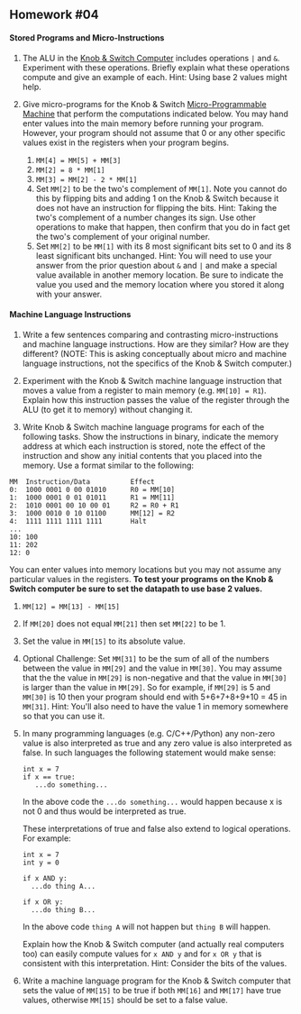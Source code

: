 ## Homework #04

#### Stored Programs and Micro-Instructions  

1. The ALU in the [Knob & Switch Computer](http://users.dickinson.edu/~braught/kands/KandS2/dpandmem.html) includes operations `|` and `&`. Experiment with these operations.  Briefly explain what these operations compute and give an example of each.  Hint: Using base 2 values might help.

1. Give micro-programs for the Knob & Switch [Micro-Programmable Machine](http://users.dickinson.edu/~braught/kands/KandS2/micromachine.html)
that perform the computations indicated below. You may hand enter values into the main memory before running your program.  However, your program should not assume that 0 or any other specific values exist in the registers when your program begins.
   1. `MM[4] = MM[5] + MM[3]`
   1. `MM[2] = 8 * MM[1]`
   1. `MM[3] = MM[2] - 2 * MM[1]`
   1. Set `MM[2]` to be the two's complement of `MM[1]`. Note you cannot do this by flipping bits and adding 1 on the Knob & Switch because it does not have an instruction for flipping the bits. Hint: Taking the two's complement of a number changes its sign. Use other operations to make that happen, then confirm that you do in fact get the two's complement of your original number.
   1. Set `MM[2]` to be `MM[1]` with its 8 most significant bits set to 0 and its 8 least significant bits unchanged.  Hint: You will need to use your answer from the prior question about `&` and `|` and make a special value available in another memory location.  Be sure to indicate the value you used and the memory location where you stored it along with your answer.

#### Machine Language Instructions  

1. Write a few sentences comparing and contrasting micro-instructions and machine language instructions. How are they similar? How are they different?  (NOTE: This is asking conceptually about micro and machine language instructions, not the specifics of the Knob & Switch computer.)

1. Experiment with the Knob & Switch machine language instruction that moves a value from a register to main memory (e.g. `MM[10] = R1`).  Explain how this instruction passes the value of the register through the ALU (to get it to memory) without changing it.

1. Write Knob & Switch machine language programs for each of the following tasks. Show the instructions in binary, indicate the memory address at which each instruction is stored, note the effect of the instruction and show any initial contents that you placed into the memory.  Use a format similar to the following:
```
MM  Instruction/Data          Effect
0:  1000 0001 0 00 01010      R0 = MM[10]
1:  1000 0001 0 01 01011      R1 = MM[11]
2:  1010 0001 00 10 00 01     R2 = R0 + R1
3:  1000 0010 0 10 01100      MM[12] = R2
4:  1111 1111 1111 1111       Halt
...
10: 100
11: 202
12: 0
```
You can enter values into memory locations but you may not assume any particular values in the registers.  __To test your programs on the Knob & Switch computer be sure to set the datapath to use base 2 values.__

   1. `MM[12] = MM[13] - MM[15]`
   1. If `MM[20]` does not equal `MM[21]` then set `MM[22]` to be 1.
   1. Set the value in `MM[15]` to its absolute value.
   1. Optional Challenge: Set `MM[31]` to be the sum of all of the numbers between the value in `MM[29]` and the value in `MM[30]`.  You may assume that the the value in `MM[29]` is non-negative and that the value in `MM[30]` is larger than the value in `MM[29]`.  So for example, if `MM[29]` is 5 and `MM[30]` is 10 then your program should end with 5+6+7+8+9+10 = 45 in `MM[31]`.  Hint: You'll also need to have the value 1 in memory somewhere so that you can use it.

1. In many programming languages (e.g. C/C++/Python) any non-zero value is also interpreted as true and any zero value is also interpreted as false. In such languages the following statement would make sense:
   ```
   int x = 7
   if x == true:
      ...do something...
   ```

   In the above code the `...do something...` would happen because x is not 0 and thus would be interpreted as true.

   These interpretations of true and false also extend to logical operations.  For example:
   ```
   int x = 7
   int y = 0

   if x AND y:
     ...do thing A...

   if x OR y:
     ...do thing B...
   ```

   In the above code `thing A` will not happen but `thing B` will happen.

   Explain how the Knob & Switch computer (and actually real computers too) can easily compute values for `x AND y` and for `x OR y` that is consistent with this interpretation.  Hint: Consider the bits of the values.

1.  Write a machine language program for the Knob & Switch computer that sets the value of `MM[15]` to be true if both `MM[16]` and `MM[17]` have true values, otherwise `MM[15]` should be set to a false value.
